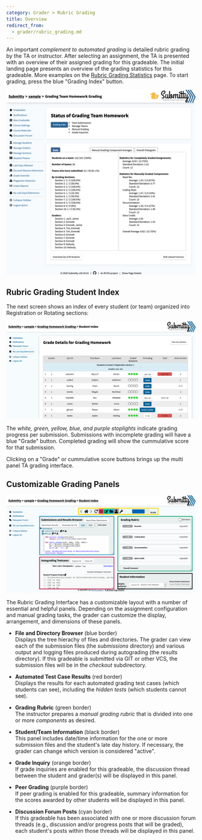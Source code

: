 ```yaml
---
category: Grader > Rubric Grading
title: Overview
redirect_from:
  - grader/rubric_grading.md
---
```


An important *complement to automated grading* is detailed rubric
grading by the TA or instructor.  After selecting an assignment, the
TA is presented with an overview of their assigned grading for this
gradeable.  The initial landing page presents an overview of the
grading statistics for this gradeable.  More examples on the
[Rubric Grading Statistics](/grader/rubric_grading/statistics) page.
To start grading, press the blue "Grading Index" button.

![](/images/ta_grading/rubric_grading_overview.png)


## Rubric Grading Student Index

The next screen shows an index of every student (or team) organized
into Registration or Rotating sections:

![](/images/ta_grading/TA_index.png)

The *white, green, yellow, blue, and purple stoplights* indicate
grading progress per submission.  Submissions with incomplete grading
will have a blue "Grade" button.  Completed grading will show the
cummulative score for that submission.

Clicking on a "Grade" or cummulative score buttons brings up the
multi panel TA grading interface.


## Customizable Grading Panels

![](/images/ta_grading/TA_grading_panes.png)

The Rubric Grading Interface has a customizable layout with a number
of essential and helpful panels.  Depending on the assignment configuration
and manual grading tasks, the grader can customize the display, arrangement,
and dimensions of these panels.

*  **File and Directory Browser** (blue border)  
   Displays the tree
   hierachy of files and directories.  The grader can view each of the
   submission files (the *submissions* directory) and various output and
   logging files produced during autograding (the *results* directory).
   If this gradeable is submitted via GIT or other VCS, the submission
   files will be in the *checkout* subdirectory.  

*  **Automated Test Case Results** (red border)  
   Displays the results for each automated grading test cases (which students can see),
   including the *hidden tests* (which students cannot see).

*  **Grading Rubric** (green border)  
   The instructor prepares a *manual grading rubric* that is divided into
   one or more *components* as desired.

*  **Student/Team Information** (black border)  
   This panel includes date/time information for the one or more submission
   files and the student's late day history.  If necessary, the grader can
   change which version is considered "active".

*  **Grade Inquiry** (orange border)  
   If grade inquiries are enabled for this gradeable, the discussion thread
   between the student and grader(s) will be displayed in this panel.
 
*  **Peer Grading** (purple border)  
   If peer grading is enabled for this gradeable, summary information for the
   scores awarded by other students will be displayed in this panel.

*  **Discussion Forum Posts** (cyan border)  
   If this gradeable has been associated with one or more discussion forum
   threads (e.g., discussion and/or progress posts that will be graded), each
   student's posts within those threads will be displayed in this panel.


